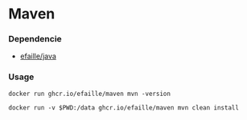 # Maven

### Dependencie

- [efaille/java]

### Usage

```
docker run ghcr.io/efaille/maven mvn -version
```

```
docker run -v $PWD:/data ghcr.io/efaille/maven mvn clean install
```

[efaille/java]: //github.com/efaille/dockerfiles/tree/master/java
